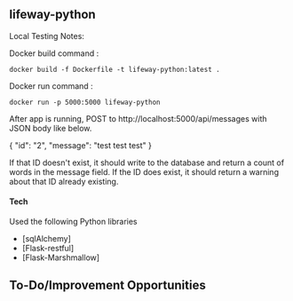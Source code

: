 ## lifeway-python

Local Testing Notes:

Docker build command :
```
docker build -f Dockerfile -t lifeway-python:latest .
```
Docker run command :
```
docker run -p 5000:5000 lifeway-python
```

After app is running, POST to http://localhost:5000/api/messages with JSON body like below.

{
    "id": "2",
    "message": "test test test"
}

If that ID doesn't exist, it should write to the database and return a count of words in the message field.
If the ID does exist, it should return a warning about that ID already existing.




#### Tech

Used the following Python libraries

- [sqlAlchemy]
- [Flask-restful]
- [Flask-Marshmallow]

## To-Do/Improvement Opportunities

